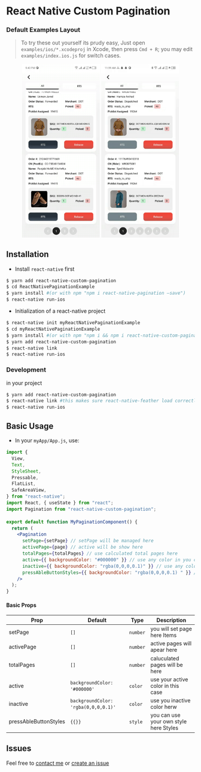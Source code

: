 # React Native Custom Pagination

### Default Examples Layout

> To try these out yourself its prudy easy, Just open `examples/ios/*.xcodeproj` in Xcode, then press `Cmd + R`; you may edit `examples/index.ios.js` for switch cases.

<p align="center">

 <img alt="react-native-pagination horizontal robot" src="./assests/video1.gif" width="208">
  <img styles="margin-left: 20px" alt="react-native-pagination horizontal robot" src="./assests/video2.gif" width="208">
</p>

## Installation

- Install `react-native` first

```bash
$ yarn add react-native-custom-pagination
$ cd ReactNativePaginationExample
$ yarn install #(or with npm "npm i react-native-pagination —save")
$ react-native run-ios
```

- Initialization of a react-native project

```bash
$ react-native init myReactNativePaginationExample
$ cd myReactNativePaginationExample
$ yarn install #(or with npm "npm i && npm i react-native-custom-pagination —save")
$ yarn add react-native-custom-pagination
$ react-native link
$ react-native run-ios
```

### Development

in your project

```bash
$ yarn add react-native-custom-pagination
$ react-native link #this makes sure react-native-feather load correctly
$ react-native run-ios
```

## Basic Usage

- In your `myApp/App.js`, use:

```jsx
import {
  View,
  Text,
  StyleSheet,
  Pressable,
  FlatList,
  SafeAreaView,
} from "react-native";
import React, { useState } from "react";
import Pagination from "react-native-custom-pagination";

export default function MyPaginationComponent() {
  return (
    <Pagination
      setPage={setPage} // setPage will be managed here
      activePage={page} // active will be show here
      totalPages={totalPages} // use calculated total pages here
      active={{ backgroundColor: "#000000" }} // use any color in you case
      inactive={{ backgroundColor: "rgba(0,0,0,0.1)" }} // use any color in you case
      pressAbleButtonStyles={{ backgroundColor: "rgba(0,0,0,0.1) " }} // use any color in you case
    />
  );
}
```

#### Basic Props

| Prop                  | Default                              | Type     | Description                            |
| --------------------- | ------------------------------------ | -------- | -------------------------------------- |
| setPage               | `[]`                                 | `number` | you will set page here Items           |
| activePage            | `[]`                                 | `number` | active pages will apear here           |
| totalPages            | `[]`                                 | `number` | caluculated pages will be here         |
| active                | `backgroundColor: '#000000'`         | `color`  | use your active color in this case     |
| inactive              | `backgroundColor: 'rgba(0,0,0,0.1)'` | `color`  | use you inactive color herw            |
| pressAbleButtonStyles | `{{}}`                               | `style`  | you can use your own style here Styles |

## Issues

Feel free to [contact me](mailto:ibilalchaudhary@gmail,com) or [create an issue](https://github.com/ibilalchaudhari/react-native-custom-pagination/issues/new)
